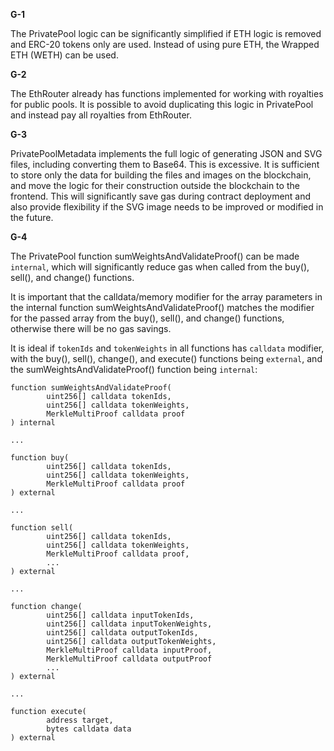 **G-1**

The PrivatePool logic can be significantly simplified if ETH logic is removed and ERC-20 tokens only are used. Instead of using pure ETH, the Wrapped ETH (WETH) can be used.

**G-2**

The EthRouter already has functions implemented for working with royalties for public pools. It is possible to avoid duplicating this logic in PrivatePool and instead pay all royalties from EthRouter.


**G-3**

PrivatePoolMetadata implements the full logic of generating JSON and SVG files, including converting them to Base64. This is excessive. It is sufficient to store only the data for building the files and images on the blockchain, and move the logic for their construction outside the blockchain to the frontend. This will significantly save gas during contract deployment and also provide flexibility if the SVG image needs to be improved or modified in the future.


**G-4**

The PrivatePool function sumWeightsAndValidateProof() can be made `internal`, which will significantly reduce gas when called from the buy(), sell(), and change() functions.

It is important that the calldata/memory modifier for the array parameters in the internal function sumWeightsAndValidateProof() matches the modifier for the passed array from the buy(), sell(), and change() functions, otherwise there will be no gas savings.

It is ideal if `tokenIds` and `tokenWeights` in all functions has `calldata` modifier, with the buy(), sell(), change(), and execute() functions being `external`, and the sumWeightsAndValidateProof() function being `internal`:
```
function sumWeightsAndValidateProof(
        uint256[] calldata tokenIds,
        uint256[] calldata tokenWeights,
        MerkleMultiProof calldata proof
) internal

...

function buy(
        uint256[] calldata tokenIds, 
        uint256[] calldata tokenWeights, 
        MerkleMultiProof calldata proof
) external

...

function sell(
        uint256[] calldata tokenIds,
        uint256[] calldata tokenWeights,
        MerkleMultiProof calldata proof,
        ...
) external

...

function change(
        uint256[] calldata inputTokenIds,
        uint256[] calldata inputTokenWeights,
        uint256[] calldata outputTokenIds,
        uint256[] calldata outputTokenWeights,
        MerkleMultiProof calldata inputProof,
        MerkleMultiProof calldata outputProof
        ...
) external

...

function execute(
        address target, 
        bytes calldata data
) external
```

